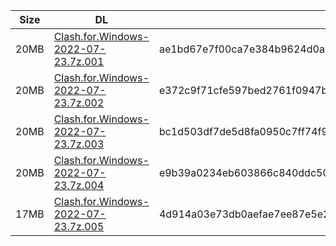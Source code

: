 |    Size   |     DL  | sha512sum |
|  ---  |  ---  |  ---  |
| 20MB | [Clash.for.Windows-2022-07-23.7z.001](https://cdn.jsdelivr.net/gh/mainians/cfw_intel@main/Clash.for.Windows-2022-07-23.7z.001) | ae1bd67e7f00ca7e384b9624d0ad6d6ce0fa83741e95c9048cd5bb59b0a920baf4260a4abc02c32553ba729b19d359fa97546f7a000208fbc809863ee5d04e17 |
| 20MB | [Clash.for.Windows-2022-07-23.7z.002](https://cdn.jsdelivr.net/gh/mainians/cfw_intel@main/Clash.for.Windows-2022-07-23.7z.002) | e372c9f71cfe597bed2761f0947bfc4b42cc00a502a53609b0d5c626b51c0427ab24be408f421d74f2155a938e87ac07a2fac2ad11bb6ece0701922eca444ed4 |
| 20MB | [Clash.for.Windows-2022-07-23.7z.003](https://cdn.jsdelivr.net/gh/mainians/cfw_intel@main/Clash.for.Windows-2022-07-23.7z.003) | bc1d503df7de5d8fa0950c7ff74f9e22aeb0f1b9b82ea74ce41806d1e734d0c55afbdb3a6bbdd7a94878e029c5efc53cf8fefd139e0b216244e509bf8518c4be |
| 20MB | [Clash.for.Windows-2022-07-23.7z.004](https://cdn.jsdelivr.net/gh/mainians/cfw_intel@main/Clash.for.Windows-2022-07-23.7z.004) | e9b39a0234eb603866c840ddc5000d91ba2511390f3fffa95cb933b34fd5aba370ea5825dfd8d57a10941201eb4ef31b6b64d4016619cf926c20387ca0281306 |
| 17MB | [Clash.for.Windows-2022-07-23.7z.005](https://cdn.jsdelivr.net/gh/mainians/cfw_intel@main/Clash.for.Windows-2022-07-23.7z.005) | 4d914a03e73db0aefae7ee87e5e27efe289b1d5b44602f849e57b500c851601f06a73402bbd6161f349a7b696861c61fd44339b68542929ebf7ec3b12a2bd928 |
